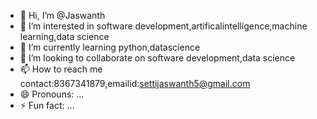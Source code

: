 - 👋 Hi, I’m @Jaswanth
- 👀 I’m interested in software development,artificalintelligence,machine learning,data science
- 🌱 I’m currently learning python,datascience
- 💞️ I’m looking to collaborate on software development,data science
- 📫 How to reach me contact:8367341879,emailid:settijaswanth5@gmail.com
- 😄 Pronouns: ...
- ⚡ Fun fact: ...

<!---
Jaswanth207/Jaswanth207 is a ✨ special ✨ repository because its `README.md` (this file) appears on your GitHub profile.
You can click the Preview link to take a look at your changes.
--->
